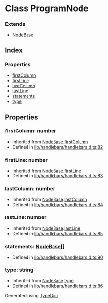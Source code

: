 # Class ProgramNode


### Extends
* [NodeBase](hbs.ast.nodebase.md)

## Index

### Properties
* [firstColumn](hbs.ast.programnode.md#firstcolumn)
* [firstLine](hbs.ast.programnode.md#firstline)
* [lastColumn](hbs.ast.programnode.md#lastcolumn)
* [lastLine](hbs.ast.programnode.md#lastline)
* [statements](hbs.ast.programnode.md#statements)
* [type](hbs.ast.programnode.md#type)

## Properties

### firstColumn: number

* Inherited from [NodeBase](hbs.ast.nodebase.md).[firstColumn](hbs.ast.nodebase.md#firstcolumn)
* Defined in [lib/handlebars/handlebars.d.ts:82](https://github.com/kimamula/typedoc/blob/HEAD/src/lib/handlebars/handlebars.d.ts#L82)


### firstLine: number

* Inherited from [NodeBase](hbs.ast.nodebase.md).[firstLine](hbs.ast.nodebase.md#firstline)
* Defined in [lib/handlebars/handlebars.d.ts:83](https://github.com/kimamula/typedoc/blob/HEAD/src/lib/handlebars/handlebars.d.ts#L83)


### lastColumn: number

* Inherited from [NodeBase](hbs.ast.nodebase.md).[lastColumn](hbs.ast.nodebase.md#lastcolumn)
* Defined in [lib/handlebars/handlebars.d.ts:84](https://github.com/kimamula/typedoc/blob/HEAD/src/lib/handlebars/handlebars.d.ts#L84)


### lastLine: number

* Inherited from [NodeBase](hbs.ast.nodebase.md).[lastLine](hbs.ast.nodebase.md#lastline)
* Defined in [lib/handlebars/handlebars.d.ts:85](https://github.com/kimamula/typedoc/blob/HEAD/src/lib/handlebars/handlebars.d.ts#L85)


### statements: [NodeBase](hbs.ast.nodebase.md)[]

* Defined in [lib/handlebars/handlebars.d.ts:90](https://github.com/kimamula/typedoc/blob/HEAD/src/lib/handlebars/handlebars.d.ts#L90)


### type: string

* Inherited from [NodeBase](hbs.ast.nodebase.md).[type](hbs.ast.nodebase.md#type)
* Defined in [lib/handlebars/handlebars.d.ts:86](https://github.com/kimamula/typedoc/blob/HEAD/src/lib/handlebars/handlebars.d.ts#L86)



Generated using [TypeDoc](http://typedoc.io)
